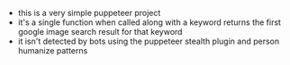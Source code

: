 - this is a very simple puppeteer project
- it's a single function when called along with a keyword returns the first google image search result for that keyword
- it isn't detected by bots using the puppeteer stealth plugin and person humanize patterns
